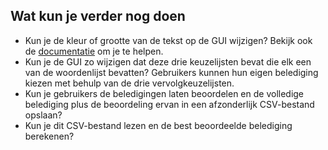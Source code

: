 ## Wat kun je verder nog doen

- Kun je de kleur of grootte van de tekst op de GUI wijzigen? Bekijk ook de [documentatie](https://lawsie.github.io/guizero/text/) om je te helpen.
- Kun je de GUI zo wijzigen dat deze drie keuzelijsten bevat die elk een van de woordenlijst bevatten? Gebruikers kunnen hun eigen belediging kiezen met behulp van de drie vervolgkeuzelijsten.
- Kun je gebruikers de beledigingen laten beoordelen en de volledige belediging plus de beoordeling ervan in een afzonderlijk CSV-bestand opslaan?
- Kun je dit CSV-bestand lezen en de best beoordeelde belediging berekenen?

